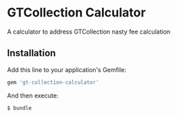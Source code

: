 # GTCollection Calculator

A calculator to address GTCollection nasty fee calculation

## Installation

Add this line to your application's Gemfile:

```ruby
gem 'gt-collection-calculator'
```

And then execute:

    $ bundle
